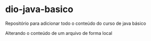 # dio-java-basico
Repositório para adicionar todo o conteúdo do curso de java básico

Alterando o conteúdo de um arquivo de forma local
